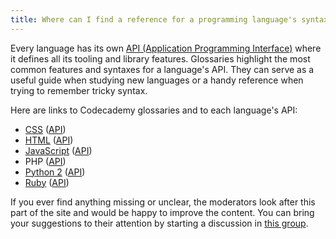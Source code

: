 ```yaml
---
title: Where can I find a reference for a programming language's syntax?
---
```


Every language has its own [API (Application Programming Interface)](http://en.wikipedia.org/wiki/Application_programming_interface) where it defines all its tooling and library features. Glossaries highlight the most common features and syntaxes for a language's API. They can serve as a useful guide when studying new languages or a handy reference when trying to remember tricky syntax.

Here are links to Codecademy glossaries and to each language's API:
 
- [CSS](http://codecademy.com/glossary/css) ([API](https://developer.mozilla.org/en-US/docs/Web/CSS/Reference))
- [HTML](http://codecademy.com/glossary/html) ([API](https://developer.mozilla.org/en-US/docs/Web/HTML/Reference))
- [JavaScript](http://codecademy.com/glossary/javascript) ([API](https://developer.mozilla.org/en-US/docs/Web/Javascript/Reference))
- PHP ([API](http://php.net/docs.php))
- [Python 2](http://codecademy.com/glossary/python) ([API](http://docs.python.org/2/library/))
- [Ruby](http://codecademy.com/glossary/ruby) ([API](http://www.ruby-doc.org/core-2.1.0/))

If you ever find anything missing or unclear, the moderators look after this part of the site and would be happy to improve the content. You can bring your suggestions to their attention by starting a discussion in [this group](http://www.codecademy.com/groups/help-and-bug-reporting).
